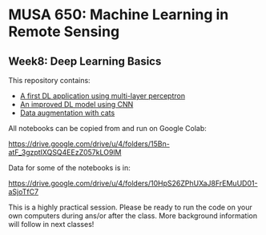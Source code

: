 # MUSA 650: Machine Learning in Remote Sensing

## Week8: Deep Learning Basics

This repository contains:

- [A first DL application using multi-layer perceptron](DL_Basics1_SimpleMLP.ipynb)
- [An improved DL model using CNN](DLBasics_SimpleCNN.ipynb)
- [Data augmentation with cats](DLBasics_KerasDataAugmentation.ipynb)

All notebooks can be copied from and run on Google Colab:

  https://drive.google.com/drive/u/4/folders/15Bn-atF_3gzptIXQSQ4EEzZ057kLO9lM
  
Data for some of the notebooks is in:

  https://drive.google.com/drive/u/4/folders/10HpS26ZPhUXaJ8FrEMuUD01-aSjoTfC7

This is a highly practical session. Please be ready to run the code on your own computers during ans/or after the class. More background information will follow in next classes!
